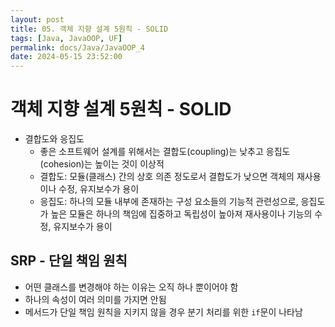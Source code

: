 ```yaml
---
layout: post
title: 05. 객체 지향 설계 5원칙 - SOLID
tags: [Java, JavaOOP, UF]
permalink: docs/Java/JavaOOP_4
date: 2024-05-15 23:52:00
---
```

# 객체 지향 설계 5원칙 - SOLID

- 결합도와 응집도
  - 좋은 소프트웨어 설계를 위해서는 결합도(coupling)는 낮추고 응집도(cohesion)는 높이는 것이 이상적
  - 결합도: 모듈(클래스) 간의 상호 의존 정도로서 결합도가 낮으면 객체의 재사용이나 수정, 유지보수가 용이
  - 응집도: 하나의 모듈 내부에 존재하는 구성 요소들의 기능적 관련성으로, 응집도가 높은 모듈은 하나의 책임에 집중하고 독립성이 높아져 재사용이나 기능의 수정, 유지보수가 용이

## SRP - 단일 책임 원칙
- 어떤 클래스를 변경해야 하는 이유는 오직 하나 뿐이어야 함
- 하나의 속성이 여러 의미를 가지면 안됨
- 메서드가 단일 책임 원칙을 지키지 않을 경우 분기 처리를 위한 `if`문이 나타남